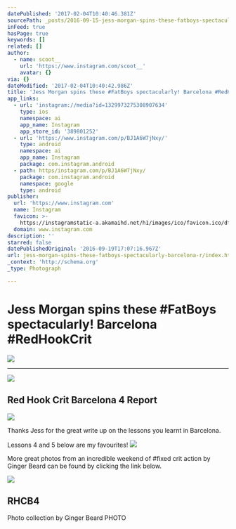 ```yaml
---
datePublished: '2017-02-04T10:40:46.381Z'
sourcePath: _posts/2016-09-15-jess-morgan-spins-these-fatboys-spectacularly-barcelona-r.md
inFeed: true
hasPage: true
keywords: []
related: []
author:
  - name: scoot__
    url: 'https://www.instagram.com/scoot__'
    avatar: {}
via: {}
dateModified: '2017-02-04T10:40:42.986Z'
title: 'Jess Morgan spins these #FatBoys spectacularly! Barcelona #RedHookCrit'
app_links:
  - url: 'instagram://media?id=1329973275308907634'
    type: ios
    namespace: ai
    app_name: Instagram
    app_store_id: '389801252'
  - url: 'https://www.instagram.com/p/BJ1A6W7jNxy/'
    type: android
    namespace: ai
    app_name: Instagram
    package: com.instagram.android
  - path: https/instagram.com/p/BJ1A6W7jNxy/
    package: com.instagram.android
    namespace: google
    type: android
publisher:
  url: 'https://www.instagram.com'
  name: Instagram
  favicon: >-
    https://instagramstatic-a.akamaihd.net/h1/images/ico/favicon.ico/dfa85bb1fd63.ico
  domain: www.instagram.com
description: ''
starred: false
datePublishedOriginal: '2016-09-19T17:07:16.967Z'
url: jess-morgan-spins-these-fatboys-spectacularly-barcelona-r/index.html
_context: 'http://schema.org'
_type: Photograph

---
```

# Jess Morgan spins these \#FatBoys spectacularly! Barcelona \#RedHookCrit
![](https://s3-us-west-2.amazonaws.com/the-grid-img/p/2b629d3d3b5e82e1403aae83f3335bf49e6efdd3.jpg)

---

<article style=""><img src="https://s3-us-west-2.amazonaws.com/the-grid-img/p/0816f9205ad5164f05700e28d460c804b85d18a9.jpg" /><h1>Red Hook Crit Barcelona 4 Report</h1></article>

![](https://the-grid-user-content.s3-us-west-2.amazonaws.com/0ebde7ef-0833-4be3-9f7d-557354e501ac.jpg)

Thanks Jess for the great write up on the lessons you learnt in Barcelona.

Lessons 4 and 5 below are my favourites!
![](https://the-grid-user-content.s3-us-west-2.amazonaws.com/a6d89b8c-a61e-45ba-bef6-6ee5b9265302.gif)

More great photos from an incredible weekend of \#fixed crit action by Ginger Beard can be found by clicking the link below.

<article style=""><img src="https://s3-us-west-2.amazonaws.com/the-grid-img/p/0784e210a72ba7578a6bf0bc41ef7655ae0098ee.jpg" /><h1>RHCB4</h1><p>Photo collection by Ginger Beard PHOTO</p></article>